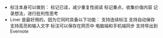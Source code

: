- 标注本身可以做到： 标记已读，减少重复性阅读 标记重点，收集价值内容 记录想法，进行批判性思考
- Liner 是最好用的，因为它同时具备以下功能： 支持连续标注 支持自动保存 支持高亮和输入文字 标注可以保存在网页中 电脑端和手机端同步 支持导出到 Evernote